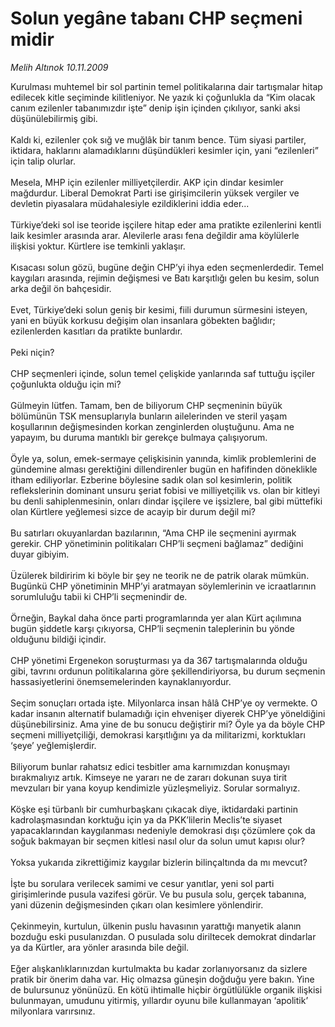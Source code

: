 # Solun yegâne tabanı CHP seçmeni midir

*Melih Altınok 10.11.2009*

<div class="taraf_structure_2col_1zq">
<div class="margen_n">



 <p>Kurulması muhtemel bir sol partinin temel politikalarına dair tartışmalar hitap edilecek kitle seçiminde kilitleniyor. Ne yazık ki çoğunlukla da “Kim olacak canım ezilenler tabanımızdır işte” denip işin içinden çıkılıyor, sanki aksi düşünülebilirmiş gibi. <br/><br/>Kaldı ki, ezilenler çok sığ ve muğlâk bir tanım bence. Tüm siyasi partiler, iktidara, haklarını alamadıklarını düşündükleri kesimler için, yani “ezilenleri” için talip olurlar. <br/><br/>Mesela, MHP için ezilenler milliyetçilerdir. AKP için dindar kesimler mağdurdur. Liberal Demokrat Parti ise girişimcilerin yüksek vergiler ve devletin piyasalara müdahalesiyle ezildiklerini iddia eder... <br/><br/>Türkiye’deki sol ise teoride işçilere hitap eder ama pratikte ezilenlerini kentli laik kesimler arasında arar. Alevilerle arası fena değildir ama köylülerle ilişkisi yoktur. Kürtlere ise temkinli yaklaşır. <br/><br/>Kısacası solun gözü, bugüne değin CHP’yi ihya eden seçmenlerdedir. Temel kaygıları arasında, rejimin değişmesi ve Batı karşıtlığı gelen bu kesim, solun arka değil ön bahçesidir. <br/><br/>Evet, Türkiye’deki solun geniş bir kesimi, fiili durumun sürmesini isteyen, yani en büyük korkusu değişim olan insanlara göbekten bağlıdır; ezilenlerden kasıtları da pratikte bunlardır. <br/><br/>Peki niçin? <br/><br/>CHP seçmenleri içinde, solun temel çelişkide yanlarında saf tuttuğu işçiler çoğunlukta olduğu için mi? <br/><br/>Gülmeyin lütfen. Tamam, ben de biliyorum CHP seçmeninin büyük bölümünün TSK mensuplarıyla bunların ailelerinden ve steril yaşam koşullarının değişmesinden korkan zenginlerden oluştuğunu. Ama ne yapayım, bu duruma mantıklı bir gerekçe bulmaya çalışıyorum. <br/><br/>Öyle ya, solun, emek-sermaye çelişkisinin yanında, kimlik problemlerini de gündemine alması gerektiğini dillendirenler bugün en hafifinden döneklikle itham ediliyorlar. Ezberine böylesine sadık olan sol kesimlerin, politik reflekslerinin dominant unsuru şeriat fobisi ve milliyetçilik vs. olan bir kitleyi bu denli sahiplenmesinin, onları dindar işçilere ve işsizlere, bal gibi müttefiki olan Kürtlere yeğlemesi sizce de acayip bir durum değil mi? <br/><br/>Bu satırları okuyanlardan bazılarının, “Ama CHP ile seçmenini ayırmak gerekir. CHP yönetiminin politikaları CHP’li seçmeni bağlamaz” dediğini duyar gibiyim. <br/><br/>Üzülerek bildiririm ki böyle bir şey ne teorik ne de patrik olarak mümkün. Bugünkü CHP yönetiminin MHP’yi aratmayan söylemlerinin ve icraatlarının sorumluluğu tabii ki CHP’li seçmenindir de. <br/><br/>Örneğin, Baykal daha önce parti programlarında yer alan Kürt açılımına bugün şiddetle karşı çıkıyorsa, CHP’li seçmenin taleplerinin bu yönde olduğunu bildiği içindir. <br/><br/>CHP yönetimi Ergenekon soruşturması ya da 367 tartışmalarında olduğu gibi, tavrını ordunun politikalarına göre şekillendiriyorsa, bu durum seçmenin hassasiyetlerini önemsemelerinden kaynaklanıyordur. <br/><br/>Seçim sonuçları ortada işte. Milyonlarca insan hâlâ CHP’ye oy vermekte. O kadar insanın alternatif bulamadığı için ehvenişer diyerek CHP’ye yöneldiğini düşünebilirsiniz. Ama yine de bu sonucu değiştirir mi? Öyle ya da böyle CHP seçmeni milliyetçiliği, demokrasi karşıtlığını ya da militarizmi, korktukları ‘şeye’ yeğlemişlerdir. <br/><br/>Biliyorum bunlar rahatsız edici tesbitler ama karnımızdan konuşmayı bırakmalıyız artık. Kimseye ne yararı ne de zararı dokunan suya tirit mevzuları bir yana koyup kendimizle yüzleşmeliyiz. Sorular sormalıyız. <br/><br/>Köşke eşi türbanlı bir cumhurbaşkanı çıkacak diye, iktidardaki partinin kadrolaşmasından korktuğu için ya da PKK’lilerin Meclis’te siyaset yapacaklarından kaygılanması nedeniyle demokrasi dışı çözümlere çok da soğuk bakmayan bir seçmen kitlesi nasıl olur da solun umut kapısı olur? <br/><br/>Yoksa yukarıda zikrettiğimiz kaygılar bizlerin bilinçaltında da mı mevcut? <br/><br/>İşte bu sorulara verilecek samimi ve cesur yanıtlar, yeni sol parti girişimlerinde pusula vazifesi görür. Ve bu pusula solu, gerçek tabanına, yani düzenin değişmesinden çıkarı olan kesimlere yönlendirir. <br/><br/>Çekinmeyin, kurtulun, ülkenin puslu havasının yarattığı manyetik alanın bozduğu eski pusulanızdan. O pusulada solu diriltecek demokrat dindarlar ya da Kürtler, ara yönler arasında bile değil. <br/><br/>Eğer alışkanlıklarınızdan kurtulmakta bu kadar zorlanıyorsanız da sizlere pratik bir önerim daha var. Hiç olmazsa güneşin doğduğu yere bakın. Yine de bulursunuz yönünüzü. En kötü ihtimalle hiçbir örgütlülükle organik ilişkisi bulunmayan, umudunu yitirmiş, yıllardır oyunu bile kullanmayan ‘apolitik’ milyonlara varırsınız.</p>
<br/>
<br/>
<br/>



<br/>


<div id="taraf_not">
</div>

</div>


</div>
